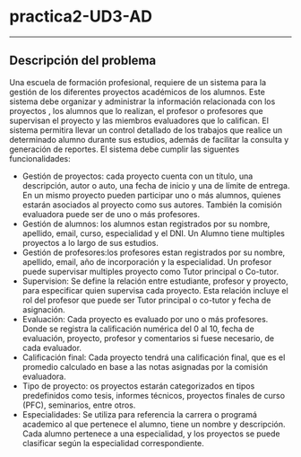# practica2-UD3-AD
---
## Descripción del problema
Una escuela de formación profesional, requiere de un sistema para la gestión de los diferentes proyectos académicos de los alumnos. Este sistema debe organizar y administrar la información relacionada con los proyectos , los alumnos que lo realizan, el profesor o profesores que supervisan el proyecto y las miembros evaluadores que lo califican. El sistema permitira llevar un control detallado de los trabajos que realice un determinado alumno durante sus estudios, además de facilitar la consulta y generación de reportes. El sistema debe cumplir las siguentes funcionalidades:

- Gestión de proyectos: cada proyecto cuenta con un título, una descripción, autor o auto, una fecha de inicio y una de límite de entrega. En un mismo proyecto pueden participar uno o más alumnos, quienes estarán asociados al proyecto como sus autores. También la comisión evaluadora puede ser de uno o más profesores.
- Gestión de alumnos: los alumnos estan registrados por su nombre, apellido, email, curso, especialidad y el DNI. Un Alumno tiene multiples proyectos a lo largo de sus estudios.
- Gestión de profesores:los profesores estan registrados por su nombre, apellido, email, año de incorporación y la especialidad. Un profesor puede supervisar multiples proyecto como Tutor principal o Co-tutor.
- Supervision: Se define la relación entre estudiante, profesor y proyecto, para especificar quien supervisa cada proyecto. Esta relación incluye el rol del profesor que puede ser Tutor principal o co-tutor y fecha de asignación.
- Evaluación: Cada proyecto es evaluado por uno o más profesores. Donde se registra la calificación numérica del 0 al 10, fecha de evaluación, proyecto, profesor y comentarios si fuese necesario, de cada evaluador.
- Calificación final: Cada proyecto tendrá una calificación final, que es el promedio calculado en base a las notas asignadas por la comisión evaluadora.
- Tipo de proyecto: os proyectos estarán categorizados en tipos predefinidos como tesis, informes técnicos, proyectos finales de curso (PFC), seminarios, entre otros.
- Especialidades: Se utiliza para referencia la carrera o programá academico al que pertenece el alumno, tiene un nombre y descripción. Cada alumno pertenece a una especialidad, y los proyectos se puede clasificar según la especialidad correspondiente.
  
